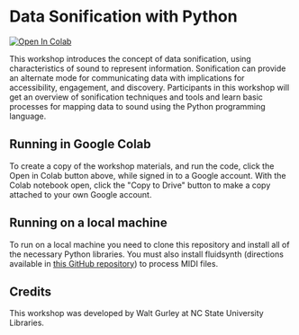 # Data Sonification with Python

[![Open In Colab](https://colab.research.google.com/assets/colab-badge.svg)](https://colab.research.google.com/github/ncsu-libraries-data-vis/data-sonification-with-python/blob/main/data-sonification-with-python.ipynb)

This workshop introduces the concept of data sonification, using characteristics of sound to represent information. Sonification can provide an alternate mode for communicating data with implications for accessibility, engagement, and discovery. Participants in this workshop will get an overview of sonification techniques and tools and learn basic processes for mapping data to sound using the Python programming language.

## Running in Google Colab

To create a copy of the workshop materials, and run the code, click the Open in Colab button above, while signed in to a Google account. With the Colab notebook open, click the "Copy to Drive" button to make a copy attached to your own Google account.

## Running on a local machine

To run on a local machine you need to clone this repository and install all of the necessary Python libraries. You must also install fluidsynth (directions available in [this GitHub repository](https://github.com/FluidSynth/fluidsynth/wiki/Download)) to process MIDI files.
## Credits

This workshop was developed by Walt Gurley at NC State University Libraries.
